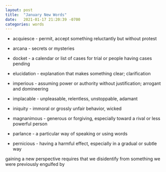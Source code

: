 ```yaml
---
layout: post
title:  "January New Words"
date:   2021-01-17 21:20:39 -0700
categories: words
---
```


- acquiesce - permit, accept something reluctantly but without protest

- arcana - secrets or mysteries

- docket - a calendar or list of cases for trial or people having cases pending

- elucidation - explanation that makes something clear; clarification

- imperious - assuming power or authority without justification; arrogant and domineering

- implacable - unpleasable, relentless, unstoppable, adamant

- iniquity - immoral or grossly unfair behavior, wicked

- magnanimous - generous or forgiving, especially toward a rival or less powerful person

- parlance - a particular way of speaking or using words

- pernicious - having a harmful effect, especially in a gradual or subtle way


gaining a new perspective requires that we disidentify from something we were previously engulfed by

